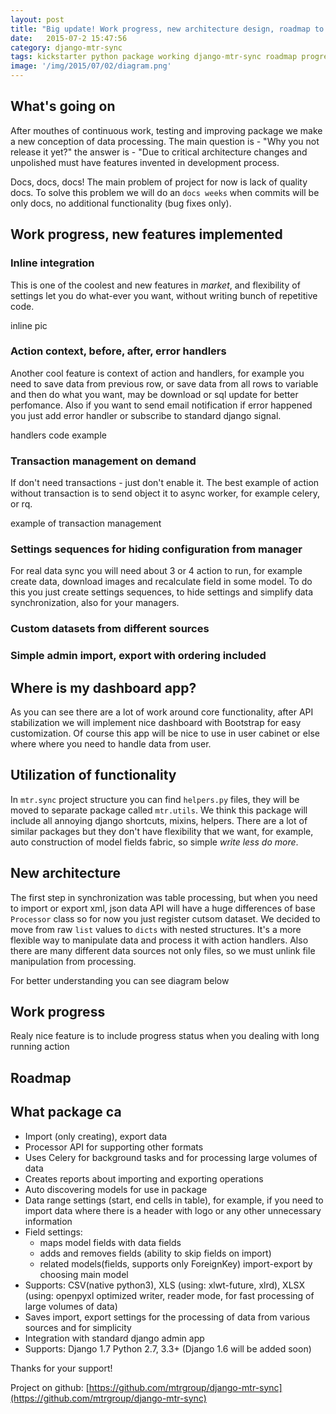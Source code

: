 ```yaml
---
layout: post
title: "Big update! Work progress, new architecture design, roadmap to release"
date:   2015-07-2 15:47:56
сategory: django-mtr-sync
tags: kickstarter python package working django-mtr-sync roadmap progress django
image: '/img/2015/07/02/diagram.png'
---
```


## What's going on
After mouthes of continuous work, testing and improving package we make a new conception of data processing. The main question is - "Why you not release it yet?" the answer is - "Due to critical architecture changes and unpolished must have features invented in development process.

Docs, docs, docs! The main problem of project for now is lack of quality docs. To solve this problem we will do an `docs weeks` when commits will be only docs, no additional functionality (bug fixes only).

## Work progress, new features implemented

### Inline integration
This is one of the coolest and new features in *market*, and flexibility of settings let you do what-ever you want, without writing bunch of repetitive code.

inline pic

### Action context, before, after, error handlers
Another cool feature is context of action and handlers, for example you need to save data from previous row, or save data from all rows to variable and then do what you want, may be download or sql update for better perfomance. Also if you want to send email notification if error happened you just add error handler or subscribe to standard django signal.

handlers code example

### Transaction management on demand
If don't need transactions - just don't enable it. The best example of action without transaction is to send object it to async worker, for example celery, or rq.

example of transaction management

### Settings sequences for hiding configuration from manager
For real data sync you will need about 3 or 4 action to run, for example create data, download images and recalculate field in some model. To do this you just create settings sequences, to hide settings and simplify data synchronization, also for your managers.


### Custom datasets from different sources


### Simple admin import, export with ordering included


## Where is my dashboard app?
As you can see there are a lot of work around core functionality, after API stabilization we will implement nice dashboard with Bootstrap for easy customization. Of course this app will be nice to use in user cabinet or else where where you need to handle data from user.

## Utilization of functionality
In `mtr.sync` project structure you can find `helpers.py` files, they will be moved to separate package called `mtr.utils`. We think this package will include all annoying django shortcuts, mixins, helpers. There are a lot of similar packages but they don't have flexibility that we want, for example, auto construction of model fields fabric, so simple *write less do more*.

## New architecture

The first step in synchronization was table processing, but when you need to import or export xml, json data API will have a huge differences of base `Processor` class so for now you just register cutsom dataset. We decided to move from raw `list` values to `dicts` with nested structures. It's a more flexible way to manipulate data and process it with action handlers. Also there are many different data sources not only files, so we must unlink file manipulation from processing.

For better understanding you can see diagram below

## Work progress
Realy nice feature is to include progress status when you dealing with long running action

## Roadmap



## What package ca
- Import (only creating), export data
- Processor API for supporting other formats
- Uses Celery for background tasks and for processing large volumes of data
- Creates reports about importing and exporting operations
- Auto discovering models for use in package
- Data range settings (start, end cells in table), for example, if you need to import data where there is a header with logo or any other unnecessary information
- Field settings:
  - maps model fields with data fields
  - adds and removes fields (ability to skip fields on import)
  - related models(fields, supports only ForeignKey) import-export by choosing main model
- Supports: CSV(native python3), XLS (using: xlwt-future, xlrd), XLSX (using: openpyxl optimized writer, reader mode, for fast processing of large volumes of data)
- Saves import, export settings for the processing of data from various sources and for simplicity
- Integration with standard django admin app
- Supports: Django 1.7 Python 2.7, 3.3+ (Django 1.6 will be added soon)

Thanks for your support!

Project on github: [https://github.com/mtrgroup/django-mtr-sync](https://github.com/mtrgroup/django-mtr-sync)
